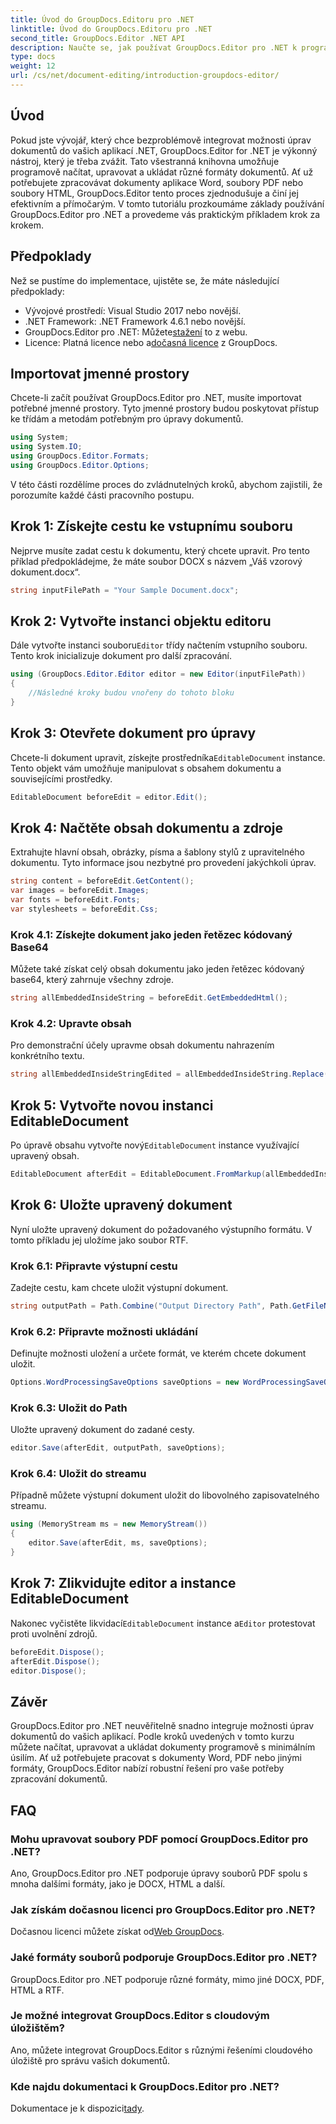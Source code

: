 ```yaml
---
title: Úvod do GroupDocs.Editoru pro .NET
linktitle: Úvod do GroupDocs.Editoru pro .NET
second_title: GroupDocs.Editor .NET API
description: Naučte se, jak používat GroupDocs.Editor pro .NET k programové úpravě dokumentů pomocí tohoto podrobného průvodce krok za krokem.
type: docs
weight: 12
url: /cs/net/document-editing/introduction-groupdocs-editor/
---
```

## Úvod 
Pokud jste vývojář, který chce bezproblémově integrovat možnosti úprav dokumentů do vašich aplikací .NET, GroupDocs.Editor for .NET je výkonný nástroj, který je třeba zvážit. Tato všestranná knihovna umožňuje programově načítat, upravovat a ukládat různé formáty dokumentů. Ať už potřebujete zpracovávat dokumenty aplikace Word, soubory PDF nebo soubory HTML, GroupDocs.Editor tento proces zjednodušuje a činí jej efektivním a přímočarým. V tomto tutoriálu prozkoumáme základy používání GroupDocs.Editor pro .NET a provedeme vás praktickým příkladem krok za krokem.
## Předpoklady
Než se pustíme do implementace, ujistěte se, že máte následující předpoklady:
- Vývojové prostředí: Visual Studio 2017 nebo novější.
- .NET Framework: .NET Framework 4.6.1 nebo novější.
-  GroupDocs.Editor pro .NET: Můžete[stažení](https://releases.groupdocs.com/editor/net/) to z webu.
-  Licence: Platná licence nebo a[dočasná licence](https://purchase.groupdocs.com/temporary-license/) z GroupDocs.
## Importovat jmenné prostory
Chcete-li začít používat GroupDocs.Editor pro .NET, musíte importovat potřebné jmenné prostory. Tyto jmenné prostory budou poskytovat přístup ke třídám a metodám potřebným pro úpravy dokumentů.
```csharp
using System;
using System.IO;
using GroupDocs.Editor.Formats;
using GroupDocs.Editor.Options;
```

V této části rozdělíme proces do zvládnutelných kroků, abychom zajistili, že porozumíte každé části pracovního postupu.
## Krok 1: Získejte cestu ke vstupnímu souboru
Nejprve musíte zadat cestu k dokumentu, který chcete upravit. Pro tento příklad předpokládejme, že máte soubor DOCX s názvem „Váš vzorový dokument.docx“.
```csharp
string inputFilePath = "Your Sample Document.docx";
```
## Krok 2: Vytvořte instanci objektu editoru
 Dále vytvořte instanci souboru`Editor` třídy načtením vstupního souboru. Tento krok inicializuje dokument pro další zpracování.
```csharp
using (GroupDocs.Editor.Editor editor = new Editor(inputFilePath))
{
    //Následné kroky budou vnořeny do tohoto bloku
}
```
## Krok 3: Otevřete dokument pro úpravy
 Chcete-li dokument upravit, získejte prostředníka`EditableDocument` instance. Tento objekt vám umožňuje manipulovat s obsahem dokumentu a souvisejícími prostředky.
```csharp
EditableDocument beforeEdit = editor.Edit();
```
## Krok 4: Načtěte obsah dokumentu a zdroje
Extrahujte hlavní obsah, obrázky, písma a šablony stylů z upravitelného dokumentu. Tyto informace jsou nezbytné pro provedení jakýchkoli úprav.
```csharp
string content = beforeEdit.GetContent();
var images = beforeEdit.Images;
var fonts = beforeEdit.Fonts;
var stylesheets = beforeEdit.Css;
```
### Krok 4.1: Získejte dokument jako jeden řetězec kódovaný Base64
Můžete také získat celý obsah dokumentu jako jeden řetězec kódovaný base64, který zahrnuje všechny zdroje.
```csharp
string allEmbeddedInsideString = beforeEdit.GetEmbeddedHtml();
```
### Krok 4.2: Upravte obsah
Pro demonstrační účely upravme obsah dokumentu nahrazením konkrétního textu.
```csharp
string allEmbeddedInsideStringEdited = allEmbeddedInsideString.Replace("Subtitle", "Edited subtitle");
```
## Krok 5: Vytvořte novou instanci EditableDocument
 Po úpravě obsahu vytvořte nový`EditableDocument` instance využívající upravený obsah.
```csharp
EditableDocument afterEdit = EditableDocument.FromMarkup(allEmbeddedInsideStringEdited, null);
```
## Krok 6: Uložte upravený dokument
Nyní uložte upravený dokument do požadovaného výstupního formátu. V tomto příkladu jej uložíme jako soubor RTF.
### Krok 6.1: Připravte výstupní cestu
Zadejte cestu, kam chcete uložit výstupní dokument.
```csharp
string outputPath = Path.Combine("Output Directory Path", Path.GetFileNameWithoutExtension(inputFilePath) + ".rtf");
```
### Krok 6.2: Připravte možnosti ukládání
Definujte možnosti uložení a určete formát, ve kterém chcete dokument uložit.
```csharp
Options.WordProcessingSaveOptions saveOptions = new WordProcessingSaveOptions(WordProcessingFormats.Rtf);
```
### Krok 6.3: Uložit do Path
Uložte upravený dokument do zadané cesty.
```csharp
editor.Save(afterEdit, outputPath, saveOptions);
```
### Krok 6.4: Uložit do streamu
Případně můžete výstupní dokument uložit do libovolného zapisovatelného streamu.
```csharp
using (MemoryStream ms = new MemoryStream())
{
    editor.Save(afterEdit, ms, saveOptions);
}
```
## Krok 7: Zlikvidujte editor a instance EditableDocument
 Nakonec vyčistěte likvidací`EditableDocument` instance a`Editor` protestovat proti uvolnění zdrojů.
```csharp
beforeEdit.Dispose();
afterEdit.Dispose();
editor.Dispose();
```

## Závěr
GroupDocs.Editor pro .NET neuvěřitelně snadno integruje možnosti úprav dokumentů do vašich aplikací. Podle kroků uvedených v tomto kurzu můžete načítat, upravovat a ukládat dokumenty programově s minimálním úsilím. Ať už potřebujete pracovat s dokumenty Word, PDF nebo jinými formáty, GroupDocs.Editor nabízí robustní řešení pro vaše potřeby zpracování dokumentů.
## FAQ
### Mohu upravovat soubory PDF pomocí GroupDocs.Editor pro .NET?
Ano, GroupDocs.Editor pro .NET podporuje úpravy souborů PDF spolu s mnoha dalšími formáty, jako je DOCX, HTML a další.
### Jak získám dočasnou licenci pro GroupDocs.Editor pro .NET?
 Dočasnou licenci můžete získat od[Web GroupDocs](https://purchase.groupdocs.com/temporary-license/).
### Jaké formáty souborů podporuje GroupDocs.Editor pro .NET?
GroupDocs.Editor pro .NET podporuje různé formáty, mimo jiné DOCX, PDF, HTML a RTF.
### Je možné integrovat GroupDocs.Editor s cloudovým úložištěm?
Ano, můžete integrovat GroupDocs.Editor s různými řešeními cloudového úložiště pro správu vašich dokumentů.
### Kde najdu dokumentaci k GroupDocs.Editor pro .NET?
Dokumentace je k dispozici[tady](https://reference.groupdocs.com/editor/net/).